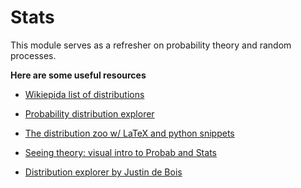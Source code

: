 Stats
=======================

This module serves as a refresher on probability theory and random processes.  

**Here are some useful resources** 

- [Wikiepida list of distributions](https://en.wikipedia.org/wiki/List_of_probability_distributions)

- [Probability distribution explorer](https://idiot.computer/probs/)

- [The distribution zoo w/ LaTeX and python snippets](https://ben18785.shinyapps.io/distribution-zoo/)

- [Seeing theory: visual intro to Probab and Stats](https://seeing-theory.brown.edu/)

- [Distribution explorer by Justin de Bois](http://bois.caltech.edu/distribution_explorer/)